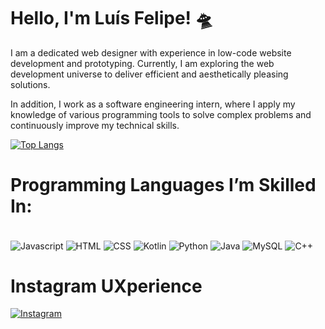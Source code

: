 # Hello, I'm Luís Felipe! 🛸

I am a dedicated web designer with experience in low-code website development and prototyping. Currently, I am exploring the web development universe to deliver efficient and aesthetically pleasing solutions.

In addition, I work as a software engineering intern, where I apply my knowledge of various programming tools to solve complex problems and continuously improve my technical skills.

[![Top Langs](https://github-readme-stats.vercel.app/api/top-langs/?username=luisxxfelipe&layout=pie)](https://github.com/luisxxfelipe/github-readme-stats)

# Programming Languages I’m Skilled In:

<div style = "display: inline block"><br/>
<img align="center" alt = "Javascript" src="https://img.shields.io/badge/JavaScript-F7DF1E?style=for-the-badge&logo=javascript&logoColor=black"/>
<img align="center" alt="HTML" src="https://img.shields.io/badge/HTML5-E34F26?style=for-the-badge&logo=html5&logoColor=white" />
<img align="center" alt="CSS" src="https://img.shields.io/badge/CSS3-1572B6?style=for-the-badge&logo=css3&logoColor=white" />
<img align="center" alt = "Kotlin" src="https://img.shields.io/badge/Kotlin-0095D5?&style=for-the-badge&logo=kotlin&logoColor=white"/>  
<img align="center" alt = "Python" src="https://img.shields.io/badge/Python-3776AB?style=for-the-badge&logo=python&logoColor=white"/> 
<img align="center" alt = "Java" src="https://img.shields.io/badge/Java-ED8B00?style=for-the-badge&logo=openjdk&logoColor=white)"/> 
<img align="center" alt = "MySQL" src="https://img.shields.io/badge/MySQL-00000F?style=for-the-badge&logo=mysql&logoColor=white"/> 
<img align="center" alt = "C++" src="https://img.shields.io/badge/C%2B%2B-00599C?style=for-the-badge&logo=c%2B%2B&logoColor=white"/> 
</div> 

# Instagram UXperience

[![Instagram](https://img.shields.io/badge/Instagram-E4405F?style=for-the-badge&logo=instagram&logoColor=white)](https://www.instagram.com/uxperience__/)
